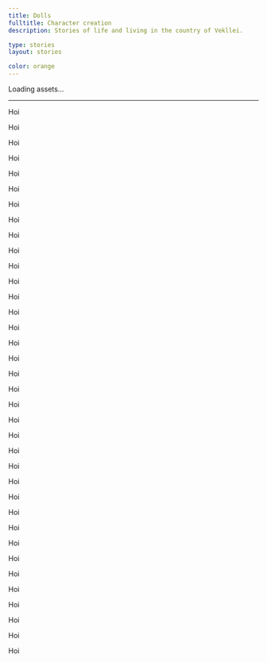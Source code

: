 ```yaml
---
title: Dolls
fulltitle: Character creation
description: Stories of life and living in the country of Vekllei.

type: stories
layout: stories

color: orange
---
```


<div class="dolls">
	<div class="dolls-loading">
		Loading assets...
	</div>
	<canvas class="dolls-canvas"></canvas>
	<div class="dolls-editor">
		<nav class="dolls-nav"></nav>
		<hr />
		<p>Hoi</p>
		<p>Hoi</p>
		<p>Hoi</p>
		<p>Hoi</p>
		<p>Hoi</p>
		<p>Hoi</p>
		<p>Hoi</p>
		<p>Hoi</p>
		<p>Hoi</p>
		<p>Hoi</p>
		<p>Hoi</p>
		<p>Hoi</p>
		<p>Hoi</p>
		<p>Hoi</p>
		<p>Hoi</p>
		<p>Hoi</p>
		<p>Hoi</p>
		<p>Hoi</p>
		<p>Hoi</p>
		<p>Hoi</p>
		<p>Hoi</p>
		<p>Hoi</p>
		<p>Hoi</p>
		<p>Hoi</p>
		<p>Hoi</p>
		<p>Hoi</p>
		<p>Hoi</p>
		<p>Hoi</p>
		<p>Hoi</p>
		<p>Hoi</p>
		<p>Hoi</p>
		<p>Hoi</p>
		<p>Hoi</p>
		<p>Hoi</p>
		<p>Hoi</p>
		<p>Hoi</p>
	</div>
</div>

<div class="dolls-templates">
	<template class="dolls-nav-item-template">
		<button class="dolls-nav-item">
			<span class="emoji">←</span>
			<span class="text">My nav</span>
		</button>
	</template>
</div>

<script src="/js/dolls.js"></script>